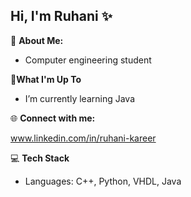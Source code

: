 ## Hi, I'm Ruhani ✨

🧠 **About Me:**
-  Computer engineering student
  
🚀**What I'm Up To**
-  I’m currently learning Java
  
🌐 **Connect with me:**

www.linkedin.com/in/ruhani-kareer  

💻 **Tech Stack**
- Languages: C++, Python, VHDL, Java
  
